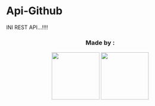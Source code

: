 # Api-Github
INI REST API...!!!!

<h3 align="center">Made by :</h3>
<p align="center">
  <a href="https://github.com/Rendyzzx"><img src="https://github.com/Rendyzzx.png?size=128" height="128" width="128" /></a>
  <a href="https://github.com/nurutomo"><img src="https://github.com/nurutomo.png?size=128" height="128" width="128" /></a>
</p>

